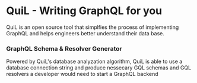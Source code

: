 # QuiL - Writing GraphQL for you

QuiL is an open source tool that simplfies the process of implementing GraphQL and helps engineers better understand their data base.

### GraphQL Schema & Resolver Generator

Powered by QuiL's database analyzation algorithm, QuiL is able to use a database connection string and produce nessecary GQL schemas and GQL resolvers a developer would need to start a GraphQL backend
